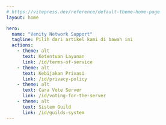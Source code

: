 ```yaml
---
# https://vitepress.dev/reference/default-theme-home-page
layout: home

hero:
  name: "Venity Network Support"
  tagline: Pilih dari artikel kami di bawah ini
  actions:
    - theme: alt
      text: Ketentuan Layanan
      link: /id/terms-of-service
    - theme: alt
      text: Kebijakan Privasi
      link: /id/privacy-policy
    - theme: alt
      text: Cara Vote Server
      link: /id/voting-for-the-server
    - theme: alt
      text: Sistem Guild
      link: /id/guilds-system
---
```


